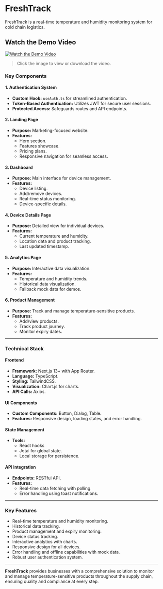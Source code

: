 # FreshTrack

FreshTrack is a real-time temperature and humidity monitoring system for cold chain logistics.

## Watch the Demo Video

[![Watch the Demo Video](https://via.placeholder.com/800x400?text=Click+to+Play+Demo+Video)](assets/video.webm)

> Click the image to view or download the video.

### **Key Components**  

#### **1. Authentication System**  
- **Custom Hook:** `useAuth.ts` for streamlined authentication.  
- **Token-Based Authentication:** Utilizes JWT for secure user sessions.  
- **Protected Access:** Safeguards routes and API endpoints.  

#### **2. Landing Page**  
- **Purpose:** Marketing-focused website.  
- **Features:**  
  - Hero section.  
  - Features showcase.  
  - Pricing plans.  
  - Responsive navigation for seamless access.  

#### **3. Dashboard**  
- **Purpose:** Main interface for device management.  
- **Features:**  
  - Device listing.  
  - Add/remove devices.  
  - Real-time status monitoring.  
  - Device-specific details.  

#### **4. Device Details Page**  
- **Purpose:** Detailed view for individual devices.  
- **Features:**  
  - Current temperature and humidity.  
  - Location data and product tracking.  
  - Last updated timestamp.  

#### **5. Analytics Page**  
- **Purpose:** Interactive data visualization.  
- **Features:**  
  - Temperature and humidity trends.  
  - Historical data visualization.  
  - Fallback mock data for demos.  

#### **6. Product Management**  
- **Purpose:** Track and manage temperature-sensitive products.  
- **Features:**  
  - Add/view products.  
  - Track product journey.  
  - Monitor expiry dates.  

---

### **Technical Stack**  

#### **Frontend**  
- **Framework:** Next.js 13+ with App Router.  
- **Language:** TypeScript.  
- **Styling:** TailwindCSS.  
- **Visualization:** Chart.js for charts.  
- **API Calls:** Axios.  

#### **UI Components**  
- **Custom Components:** Button, Dialog, Table.  
- **Features:** Responsive design, loading states, and error handling.  

#### **State Management**  
- **Tools:**  
  - React hooks.  
  - Jotai for global state.  
  - Local storage for persistence.  

#### **API Integration**  
- **Endpoints:** RESTful API.  
- **Features:**  
  - Real-time data fetching with polling.  
  - Error handling using toast notifications.  

---

### **Key Features**  
- Real-time temperature and humidity monitoring.  
- Historical data tracking.  
- Product management and expiry monitoring.  
- Device status tracking.  
- Interactive analytics with charts.  
- Responsive design for all devices.  
- Error handling and offline capabilities with mock data.  
- Robust user authentication system.  

---

**FreshTrack** provides businesses with a comprehensive solution to monitor and manage temperature-sensitive products throughout the supply chain, ensuring quality and compliance at every step.
